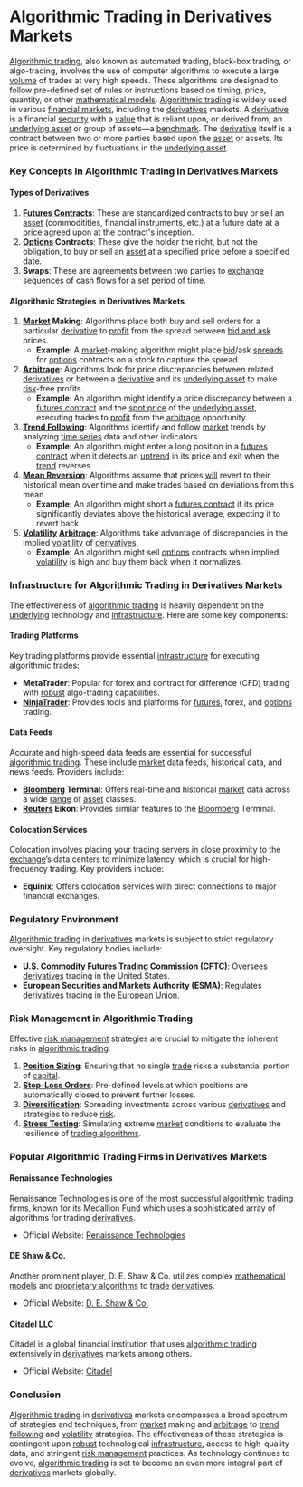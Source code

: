 # Algorithmic Trading in Derivatives Markets

[Algorithmic trading](../a/algorithmic_trading.md), also known as automated trading, black-box trading, or algo-trading, involves the use of computer algorithms to execute a large [volume](../v/volume.md) of trades at very high speeds. These algorithms are designed to follow pre-defined set of rules or instructions based on timing, price, quantity, or other [mathematical models](../m/mathematical_models_in_trading.md). [Algorithmic trading](../a/algorithmic_trading.md) is widely used in various [financial markets](../f/financial_market.md), including the [derivatives](../d/derivatives.md) markets. A [derivative](../d/derivative.md) is a financial [security](../s/security.md) with a [value](../v/value.md) that is reliant upon, or derived from, an [underlying asset](../u/underlying_asset.md) or group of assets—a [benchmark](../b/benchmark.md). The [derivative](../d/derivative.md) itself is a contract between two or more parties based upon the [asset](../a/asset.md) or assets. Its price is determined by fluctuations in the [underlying asset](../u/underlying_asset.md).

### Key Concepts in Algorithmic Trading in Derivatives Markets

#### Types of Derivatives
1. **[Futures Contracts](../f/futures_contracts.md)**: These are standardized contracts to buy or sell an [asset](../a/asset.md) (commoditities, financial instruments, etc.) at a future date at a price agreed upon at the contract's inception.
2. **[Options](../o/options.md) Contracts**: These give the holder the right, but not the obligation, to buy or sell an [asset](../a/asset.md) at a specified price before a specified date.
3. **Swaps**: These are agreements between two parties to [exchange](../e/exchange.md) sequences of cash flows for a set period of time.

#### Algorithmic Strategies in Derivatives Markets
1. **[Market](../m/market.md) Making**: Algorithms place both buy and sell orders for a particular [derivative](../d/derivative.md) to [profit](../p/profit.md) from the spread between [bid and ask](../b/bid_and_ask.md) prices.
   - **Example**: A [market](../m/market.md)-making algorithm might place [bid](../b/bid.md)/ask [spreads](../s/spreads.md) for [options](../o/options.md) contracts on a stock to capture the spread.
2. **[Arbitrage](../a/arbitrage.md)**: Algorithms look for price discrepancies between related [derivatives](../d/derivatives.md) or between a [derivative](../d/derivative.md) and its [underlying asset](../u/underlying_asset.md) to make [risk](../r/risk.md)-free profits.
   - **Example**: An algorithm might identify a price discrepancy between a [futures contract](../f/futures_contract.md) and the [spot price](../s/spot_price.md) of the [underlying asset](../u/underlying_asset.md), executing trades to [profit](../p/profit.md) from the [arbitrage](../a/arbitrage.md) opportunity.
3. **[Trend Following](../t/trend_following.md)**: Algorithms identify and follow [market](../m/market.md) trends by analyzing [time series](../t/time_series.md) data and other indicators.
   - **Example**: An algorithm might enter a long position in a [futures contract](../f/futures_contract.md) when it detects an [uptrend](../u/uptrend.md) in its price and exit when the [trend](../t/trend.md) reverses.
4. **[Mean Reversion](../m/mean_reversion.md)**: Algorithms assume that prices [will](../w/will.md) revert to their historical mean over time and make trades based on deviations from this mean.
   - **Example**: An algorithm might short a [futures contract](../f/futures_contract.md) if its price significantly deviates above the historical average, expecting it to revert back.
5. **[Volatility](../v/volatility.md) [Arbitrage](../a/arbitrage.md)**: Algorithms take advantage of discrepancies in the implied [volatility](../v/volatility.md) of [derivatives](../d/derivatives.md).
   - **Example**: An algorithm might sell [options](../o/options.md) contracts when implied [volatility](../v/volatility.md) is high and buy them back when it normalizes.

### Infrastructure for Algorithmic Trading in Derivatives Markets
The effectiveness of [algorithmic trading](../a/algorithmic_trading.md) is heavily dependent on the [underlying](../u/underlying.md) technology and [infrastructure](../i/infrastructure.md). Here are some key components:

#### Trading Platforms
Key trading platforms provide essential [infrastructure](../i/infrastructure.md) for executing algorithmic trades:
- **MetaTrader**: Popular for forex and contract for difference (CFD) trading with [robust](../r/robust.md) algo-trading capabilities.
- **[NinjaTrader](../n/ninjatrader.md)**: Provides tools and platforms for [futures](../f/futures.md), forex, and [options](../o/options.md) trading.

#### Data Feeds
Accurate and high-speed data feeds are essential for successful [algorithmic trading](../a/algorithmic_trading.md). These include [market](../m/market.md) data feeds, historical data, and news feeds. Providers include:
- **[Bloomberg](../b/bloomberg.md) Terminal**: Offers real-time and historical [market](../m/market.md) data across a wide [range](../r/range.md) of [asset](../a/asset.md) classes.
- **[Reuters](../r/reuters.md) Eikon**: Provides similar features to the [Bloomberg](../b/bloomberg.md) Terminal.

#### Colocation Services
Colocation involves placing your trading servers in close proximity to the [exchange](../e/exchange.md)’s data centers to minimize latency, which is crucial for high-frequency trading. Key providers include:
- **Equinix**: Offers colocation services with direct connections to major financial exchanges.

### Regulatory Environment
[Algorithmic trading](../a/algorithmic_trading.md) in [derivatives](../d/derivatives.md) markets is subject to strict regulatory oversight. Key regulatory bodies include:
- **U.S. [Commodity Futures](../c/commodity_futures.md) Trading [Commission](../c/commission.md) (CFTC)**: Oversees [derivatives](../d/derivatives.md) trading in the United States.
- **European Securities and Markets Authority (ESMA)**: Regulates [derivatives](../d/derivatives.md) trading in the [European Union](../e/european_union_(eu).md).

### Risk Management in Algorithmic Trading
Effective [risk management](../r/risk_management.md) strategies are crucial to mitigate the inherent risks in [algorithmic trading](../a/algorithmic_trading.md):
1. **[Position Sizing](../p/position_sizing.md)**: Ensuring that no single [trade](../t/trade.md) risks a substantial portion of [capital](../c/capital.md).
2. **[Stop-Loss Orders](../s/stop-loss_orders.md)**: Pre-defined levels at which positions are automatically closed to prevent further losses.
3. **[Diversification](../d/diversification.md)**: Spreading investments across various [derivatives](../d/derivatives.md) and strategies to reduce [risk](../r/risk.md).
4. **[Stress Testing](../s/stress_testing_in_trading.md)**: Simulating extreme [market](../m/market.md) conditions to evaluate the resilience of [trading algorithms](../t/trading_algorithms.md).

### Popular Algorithmic Trading Firms in Derivatives Markets

#### Renaissance Technologies
Renaissance Technologies is one of the most successful [algorithmic trading](../a/algorithmic_trading.md) firms, known for its Medallion [Fund](../f/fund.md) which uses a sophisticated array of algorithms for trading [derivatives](../d/derivatives.md).
- Official Website: [Renaissance Technologies](https://www.rentec.com)

#### DE Shaw & Co.
Another prominent player, D. E. Shaw & Co. utilizes complex [mathematical models](../m/mathematical_models_in_trading.md) and [proprietary algorithms](../p/proprietary_algorithms.md) to [trade](../t/trade.md) [derivatives](../d/derivatives.md).
- Official Website: [D. E. Shaw & Co.](https://www.deshaw.com)

#### Citadel LLC
Citadel is a global financial institution that uses [algorithmic trading](../a/algorithmic_trading.md) extensively in [derivatives](../d/derivatives.md) markets among others.
- Official Website: [Citadel](https://www.citadel.com)

### Conclusion
[Algorithmic trading](../a/algorithmic_trading.md) in [derivatives](../d/derivatives.md) markets encompasses a broad spectrum of strategies and techniques, from [market](../m/market.md) making and [arbitrage](../a/arbitrage.md) to [trend following](../t/trend_following.md) and [volatility](../v/volatility.md) strategies. The effectiveness of these strategies is contingent upon [robust](../r/robust.md) technological [infrastructure](../i/infrastructure.md), access to high-quality data, and stringent [risk management](../r/risk_management.md) practices. As technology continues to evolve, [algorithmic trading](../a/algorithmic_trading.md) is set to become an even more integral part of [derivatives](../d/derivatives.md) markets globally.